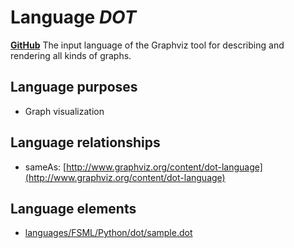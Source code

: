# Language _DOT_
**[GitHub](https://github.com/softlang/yas/blob/master/DOT)**
The input language of the Graphviz tool for describing and rendering all kinds of graphs.

## Language purposes
* Graph visualization

## Language relationships
* sameAs: [http://www.graphviz.org/content/dot-language](http://www.graphviz.org/content/dot-language)

## Language elements
* [languages/FSML/Python/dot/sample.dot](../../languages/FSML/Python/dot/sample.dot)
